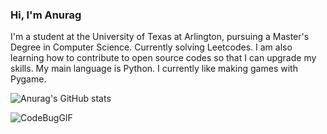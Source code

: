 ### Hi, I'm Anurag

I'm a student at the University of Texas at Arlington, pursuing a Master's Degree in Computer Science.
Currently solving Leetcodes.
I am also learning how to contribute to open source codes so that I can upgrade my skills.
My main language is Python. I currently like making games with Pygame.

![Anurag's GitHub stats](https://github-readme-stats.vercel.app/api?username=anuragbhandary&theme=transparent)



![CodeBugGIF](https://github.com/AnuragBhandary/AnuragBhandary/assets/107564051/fdf8a977-5c14-4aa5-a48c-97f6bcd517ae)
